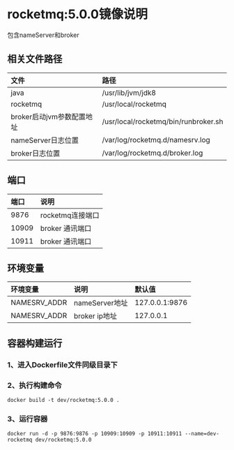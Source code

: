 # rocketmq:5.0.0镜像说明
包含nameServer和broker

## 相关文件路径
| 文件                | 路径           |
|:------------------|:-------------|
| java              | /usr/lib/jvm/jdk8 | 
| rocketmq          | /usr/local/rocketmq  | 
| broker启动jvm参数配置地址 | /usr/local/rocketmq/bin/runbroker.sh  |
| nameServer日志位置    |          /var/log/rocketmq.d/namesrv.log                             |
| broker日志位置        |    /var/log/rocketmq.d/broker.log                                                                  |


## 端口
| 端口    | 说明           |
|:------|:-------------|
| 9876  | rocketmq连接端口 | 
| 10909 | broker 通讯端口  | 
| 10911 | broker 通讯端口  |


## 环境变量
| 环境变量 | 说明           | 默认值            |
|:-----|:-------------|:---------------|
| NAMESRV_ADDR  | nameServer地址 | 127.0.0.1:9876 |
| NAMESRV_ADDR  | broker ip地址  | 127.0.0.1      |

## 容器构建运行
### 1、进入Dockerfile文件同级目录下

### 2、执行构建命令
```shell
docker build -t dev/rocketmq:5.0.0 .
```
### 3、运行容器
```shell
docker run -d -p 9876:9876 -p 10909:10909 -p 10911:10911 --name=dev-rocketmq dev/rocketmq:5.0.0
```
